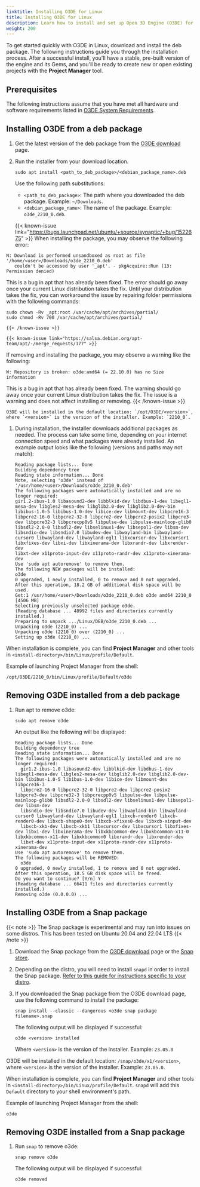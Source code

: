 ```yaml
---
linktitle: Installing O3DE for Linux
title: Installing O3DE for Linux
description: Learn how to install and set up Open 3D Engine (O3DE) for Linux.
weight: 200
---
```


To get started quickly with O3DE in Linux, download and install the deb package. The following instructions guide you through the installation process. After a successful install, you'll have a stable, pre-built version of the engine and its Gems, and you'll be ready to create new or open existing projects with the **Project Manager** tool.

## Prerequisites

The following instructions assume that you have met all hardware and software requirements listed in [O3DE System Requirements](../requirements).

## Installing O3DE from a deb package

1. Get the latest version of the deb package from the [O3DE download](https://o3de.org/download/#linux) page.

1. Run the installer from your download location.
    ```shell
    sudo apt install <path_to_deb_package>/<debian_package_name>.deb
    ```
    Use the following path substitutions:
    * `<path_to_deb_package>`: The path where you downloaded the deb package. Example: `~/Downloads`.
    * `<debian_package_name>`: The name of the package. Example: `o3de_2210_0.deb`.

    {{< known-issue link="https://bugs.launchpad.net/ubuntu/+source/synaptic/+bug/1522675" >}}
When installing the package, you may observe the following error:
```
N: Download is performed unsandboxed as root as file '/home/<user>/Downloads/o3de_2210_0.deb' 
   couldn't be accessed by user '_apt'. - pkgAcquire::Run (13: Permission denied)
```
This is a bug in apt that has already been fixed. The error should go away once your current Linux distribution takes the fix.
Until your distribution takes the fix, you can workaround the issue by repairing folder permissions with the following commands:
```
sudo chown -Rv _apt:root /var/cache/apt/archives/partial/
sudo chmod -Rv 700 /var/cache/apt/archives/partial/
```
    {{< /known-issue >}}

    {{< known-issue link="https://salsa.debian.org/apt-team/apt/-/merge_requests/177" >}}
If removing and installing the package, you may observe a warning like the following:
```
W: Repository is broken: o3de:amd64 (= 22.10.0) has no Size information
```
This is a bug in apt that has already been fixed. The warning should go away once your current Linux distribution takes the fix. The issue is a warning and does not affect installing or removing.
    {{< /known-issue >}}

    O3DE will be installed in the default location: `/opt/O3DE/<version>`, where `<version>` is the version of the installer. Example: `2210_0`.

1. During installation, the installer downloads additional packages as needed. The process can take some time, depending on your internet connection speed and what packages were already installed. An example output looks like the following (versions and paths may not match):
    ```shell
    Reading package lists... Done
    Building dependency tree
    Reading state information... Done
    Note, selecting 'o3de' instead of '/usr/home/<user>/Downloads/o3de_2210_0.deb'
    The following packages were automatically installed and are no longer required:
    gir1.2-ibus-1.0 libasound2-dev libblkid-dev libdbus-1-dev libegl1-mesa-dev libgles2-mesa-dev libglib2.0-dev libglib2.0-dev-bin libibus-1.0-5 libibus-1.0-dev libice-dev libmount-dev libpcre16-3
    libpcre2-16-0 libpcre2-32-0 libpcre2-dev libpcre2-posix2 libpcre3-dev libpcre32-3 libpcrecpp0v5 libpulse-dev libpulse-mainloop-glib0 libsdl2-2.0-0 libsdl2-dev libselinux1-dev libsepol1-dev libsm-dev
    libsndio-dev libsndio7.0 libudev-dev libwayland-bin libwayland-cursor0 libwayland-dev libwayland-egl1 libxcursor-dev libxcursor1 libxfixes-dev libxi-dev libxinerama-dev libxrandr-dev libxrender-dev
    libxt-dev x11proto-input-dev x11proto-randr-dev x11proto-xinerama-dev
    Use 'sudo apt autoremove' to remove them.
    The following NEW packages will be installed:
    o3de
    0 upgraded, 1 newly installed, 0 to remove and 0 not upgraded.
    After this operation, 18.2 GB of additional disk space will be used.
    Get:1 /usr/home/<user>/Downloads/o3de_2210_0.deb o3de amd64 2210_0 [4506 MB]
    Selecting previously unselected package o3de.
    (Reading database ... 48992 files and directories currently installed.)
    Preparing to unpack .../Linux/DEB/o3de_2210_0.deb ...
    Unpacking o3de (2210_0) ...
    Unpacking o3de (2210_0) over (2210_0) ...
    Setting up o3de (2210_0) ...
    ```
    
When installation is complete, you can find **Project Manager** and other tools in `<install-directory>/bin/Linux/profile/Default`.

Example of launching Project Manager from the shell:
```shell
/opt/O3DE/2210_0/bin/Linux/profile/Default/o3de
```

## Removing O3DE installed from a deb package

1. Run apt to remove o3de:
    ```shell
    sudo apt remove o3de
    ```
    An output like the following will be displayed:
    ```shell
    Reading package lists... Done
    Building dependency tree
    Reading state information... Done
    The following packages were automatically installed and are no longer required:
      gir1.2-ibus-1.0 libasound2-dev libblkid-dev libdbus-1-dev libegl1-mesa-dev libgles2-mesa-dev libglib2.0-dev libglib2.0-dev-bin libibus-1.0-5 libibus-1.0-dev libice-dev libmount-dev libpcre16-3
      libpcre2-16-0 libpcre2-32-0 libpcre2-dev libpcre2-posix2 libpcre3-dev libpcre32-3 libpcrecpp0v5 libpulse-dev libpulse-mainloop-glib0 libsdl2-2.0-0 libsdl2-dev libselinux1-dev libsepol1-dev libsm-dev
      libsndio-dev libsndio7.0 libudev-dev libwayland-bin libwayland-cursor0 libwayland-dev libwayland-egl1 libxcb-render0 libxcb-render0-dev libxcb-shape0-dev libxcb-xfixes0-dev libxcb-xinput-dev
      libxcb-xkb-dev libxcb-xkb1 libxcursor-dev libxcursor1 libxfixes-dev libxi-dev libxinerama-dev libxkbcommon-dev libxkbcommon-x11-0 libxkbcommon-x11-dev libxkbcommon0 libxrandr-dev libxrender-dev
      libxt-dev x11proto-input-dev x11proto-randr-dev x11proto-xinerama-dev
    Use 'sudo apt autoremove' to remove them.
    The following packages will be REMOVED:
      o3de
    0 upgraded, 0 newly installed, 1 to remove and 0 not upgraded.
    After this operation, 18.5 GB disk space will be freed.
    Do you want to continue? [Y/n] Y
    (Reading database ... 66411 files and directories currently installed.)
    Removing o3de (0.0.0.0) ...
    ```

## Installing O3DE from a Snap package

{{< note >}}
The Snap package is experimental and may run into issues on some distros. This has been tested on Ubuntu 20.04 and 22.04 LTS
{{< /note >}}

1. Download the Snap package from the [O3DE download](https://o3de.org/download/#linux) page or the [Snap store](https://snapcraft.io/o3de).

1. Depending on the distro, you will need to install `snapd` in order to install the Snap package. [Refer to this guide for instructions specific to your distro](https://snapcraft.io/docs/installing-snapd).

1. If you downloaded the Snap package from the O3DE download page, use the following command to install the package:
   ```shell
   snap install --classic --dangerous <o3de snap package filename>.snap
   ```
   The following output will be displayed if successful:
   ```shell
   o3de <version> installed
   ```
   Where `<version>` is the version of the installer. Example: `23.05.0`

O3DE will be installed in the default location: `/snap/o3de/x1/<version>`, where `<version>` is the version of the installer. Example: `23.05.0`.

When installation is complete, you can find **Project Manager** and other tools in `<install-directory>/bin/Linux/profile/Default`. `snapd` will add this `Default` directory to your shell environment's path.

Example of launching Project Manager from the shell:
```shell
o3de
```

## Removing O3DE installed from a Snap package

1. Run `snap` to remove o3de:
   ```shell
   snap remove o3de
   ```
   The following output will be displayed if successful:
   ```shell
   o3de removed
   ```
